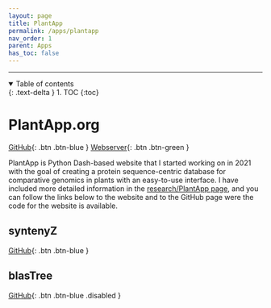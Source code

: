 ```yaml
---
layout: page
title: PlantApp
permalink: /apps/plantapp
nav_order: 1
parent: Apps
has_toc: false
---
```


---

<details open markdown="block">
  <summary>
    Table of contents
  </summary>
  {: .text-delta }
1. TOC
{:toc}
</details>

# PlantApp.org

[GitHub](https://github.com/eporetsky/PlantApp){: .btn .btn-blue }
[Webserver](https://www.plantapp.org){: .btn .btn-green }

PlantApp is Python Dash-based website that I started working on in 2021 with the goal of creating a protein sequence-centric database for comparative genomics in plants with an easy-to-use interface. I have included more detailed information in the [research/PlantApp page](https://eporetsky.github.io/research/plantapp), and you can follow the links below to the website and to the GitHub page were the code for the website is available.

## syntenyZ

[GitHub](https://github.com/eporetsky/syntenyZ){: .btn .btn-blue }

## blasTree

[GitHub](https://github.com/eporetsky/blasTree){: .btn .btn-blue  .disabled }